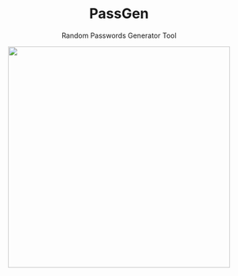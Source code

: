 <div align="center">

# PassGen

Random Passwords Generator Tool

</div>

<div align="center">

<img height="450" src="https://firebasestorage.googleapis.com/v0/b/cloud-documents-e3c43.appspot.com/o/GitHub%2FPassGen-View.gif?alt=media&token=1870b4d8-5156-4791-80ef-380a44fca64c">

</div>
